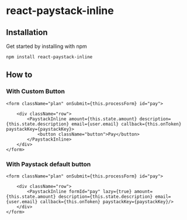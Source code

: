 # react-paystack-inline

## Installation

Get started by installing with npm

`npm install react-paystack-inline`

## How to

### With Custom Button

```
<form className="plan" onSubmit={this.processForm} id="pay">
   
    <div className="row">
        <PaystackInline amount={this.state.amount} description={this.state.description} email={user.email} callback={this.onToken} paystackKey={paystackKey}>
            <button className="button">Pay</button>
        </PaystackInline>
    </div>
</form>
```

### With Paystack default button

```
<form className="plan" onSubmit={this.processForm} id="pay">
   
    <div className="row">
        <PaystackInline formId="pay" lazy={true} amount={this.state.amount} description={this.state.description} email={user.email} callback={this.onToken} paystackKey={paystackKey}/>
    </div>
</form>
```